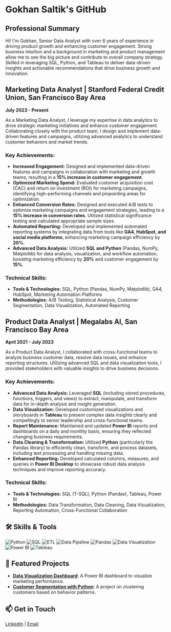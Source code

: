 # Gokhan Saltik's GitHub

## Professional Summary
Hi! I'm Gokhan, Senior Data Analyst with over 6 years of experience in driving product growth and enhancing customer engagement. Strong business intuition and a background in marketing and product management allow me to see the big picture and contribute to overall company strategy. Skilled in leveraging SQL, Python, and Tableau to deliver data-driven insights and actionable recommendations that drive business growth and innovation.

## Marketing Data Analyst | Stanford Federal Credit Union, San Francisco Bay Area
**July 2023 - Present**

As a Marketing Data Analyst, I leverage my expertise in data analytics to drive strategic marketing initiatives and enhance customer engagement. Collaborating closely with the product team, I design and implement data-driven features and campaigns, utilizing advanced analytics to understand customer behaviors and market trends.

### Key Achievements:
- **Increased Engagement:** Designed and implemented data-driven features and campaigns in collaboration with marketing and growth teams, resulting in a **15% increase in customer engagement**.
- **Optimized Marketing Spend:** Evaluated customer acquisition cost (CAC) and return on investment (ROI) for marketing campaigns, identifying high-performing channels and pinpointing areas for optimization.
- **Enhanced Conversion Rates:** Designed and executed A/B tests to optimize marketing campaigns and engagement strategies, leading to a **15% increase in conversion rates**. Utilized statistical significance testing and calculated appropriate sample sizes.
- **Automated Reporting:** Developed and implemented automated reporting systems by integrating data from tools like **GA4, HubSpot, and social media platforms**, enhancing marketing campaign efficiency by **20%**.
- **Advanced Data Analysis:** Utilized **SQL and Python** (Pandas, NumPy, Matplotlib) for data analysis, visualization, and workflow automation, boosting marketing efficiency by **20%** and customer engagement by **15%**.

### Technical Skills:
- **Tools & Technologies:** SQL, Python (Pandas, NumPy, Matplotlib), GA4, HubSpot, Marketing Automation Platforms
- **Methodologies:** A/B Testing, Statistical Analysis, Customer Segmentation, Data Visualization, Automated Reporting

## Product Data Analyst | Megalabs AI, San Francisco Bay Area
**April 2021 - July 2023**

As a Product Data Analyst, I collaborated with cross-functional teams to analyze business customer data, resolve data issues, and enhance reporting structures. Utilizing advanced SQL and data visualization tools, I provided stakeholders with valuable insights to drive business decisions.

### Key Achievements:
- **Advanced Data Analysis:** Leveraged **SQL** (including stored procedures, functions, triggers, and views) to extract, manipulate, and transform data for in-depth analysis and insight generation.
- **Data Visualization:** Developed customized visualizations and storyboards in **Tableau** to present complex data insights clearly and compellingly to senior leadership and cross-functional teams.
- **Report Maintenance:** Maintained and updated **Power BI** reports and dashboards on a daily and monthly basis, ensuring they reflected changing business requirements.
- **Data Cleaning & Transformation:** Utilized **Python** (particularly the Pandas library) to efficiently clean, transform, and process datasets, including text processing and handling missing data.
- **Enhanced Reporting:** Developed calculated columns, measures, and queries in **Power BI Desktop** to showcase robust data analysis techniques and improve reporting accuracy.

### Technical Skills:
- **Tools & Technologies:** SQL (T-SQL), Python (Pandas), Tableau, Power BI
- **Methodologies:** Data Transformation, Data Cleaning, Data Visualization, Reporting Automation, Cross-Functional Collaboration



## 🛠️ Skills & Tools
![Python](https://img.shields.io/badge/Python-3776AB?style=for-the-badge&logo=python&logoColor=white) 
![SQL](https://img.shields.io/badge/SQL-4479A1?style=for-the-badge&logo=postgresql&logoColor=white)
![ETL](https://img.shields.io/badge/ETL-4CAF50?style=for-the-badge&logo=databricks&logoColor=white)
![Data Pipeline](https://img.shields.io/badge/Data%20Pipeline-FF6F00?style=for-the-badge&logo=apache-airflow&logoColor=white)
![Pandas](https://img.shields.io/badge/Pandas-150458?style=for-the-badge&logo=pandas&logoColor=white)
![Data Visualization](https://img.shields.io/badge/Data%20Visualization-F2C811?style=for-the-badge&logo=tableau&logoColor=black)
![Power BI](https://img.shields.io/badge/Power%20BI-F2C811?style=for-the-badge&logo=power-bi&logoColor=black)
![Tableau](https://img.shields.io/badge/Tableau-E97627?style=for-the-badge&logo=tableau&logoColor=white)

## 🌟 Featured Projects
- **[Data Visualization Dashboard](Link)**: A Power BI dashboard to visualize marketing performance.
- **[Customer Segmentation with Python](Link)**: A project on clustering customers based on behavior patterns.

## 📫 Get in Touch
[LinkedIn](https://www.linkedin.com/in/gokhansaltik/) | [Email](mailto:gokhansaltik@gmail.com)

 
